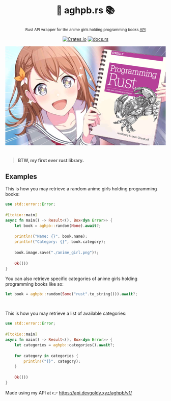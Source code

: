 <div align="center">

  # 🦀 aghpb.rs 📚
  <sub>Rust API wrapper for the anime girls holding programming books [API](https://api.devgoldy.xyz/aghpb/v1/docs)</sub>

  [![Crates.io](https://img.shields.io/crates/v/aghpb?style=flat)](https://crates.io/crates/aghpb)
  [![docs.rs](https://img.shields.io/docsrs/aghpb)]()

</div>

<div align="center">

  <img src="./assets/book_1.png" width="600px">

</div>

<br>

> #### BTW, my first ever rust library.

## Examples
This is how you may retrieve a random anime girls holding programming books:
```rust
use std::error::Error;

#[tokio::main]
async fn main() -> Result<(), Box<dyn Error>> {
    let book = aghpb::random(None).await?;

    println!("Name: {}", book.name);
    println!("Category: {}", book.category);

    book.image.save("./anime_girl.png")?;

    Ok(())
}
```
You can also retrieve specific categories of anime girls holding programming books like so:
```rust
let book = aghpb::random(Some("rust".to_string())).await?;
```

<br>

This is how you may retrieve a list of available categories:
```rust
use std::error::Error;

#[tokio::main]
async fn main() -> Result<(), Box<dyn Error>> {
    let categories = aghpb::categories().await?;

    for category in categories {
        println!("{}", category);
    }

    Ok(())
}
```

Made using my API at 👉 https://api.devgoldy.xyz/aghpb/v1/
